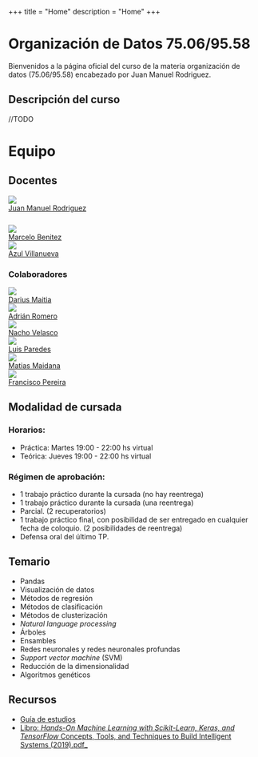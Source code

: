 +++
title = "Home"
description = "Home"
+++

# Organización de Datos 75.06/95.58

Bienvenidos a la página oficial del curso de la materia organización de datos (75.06/95.58) encabezado por Juan Manuel Rodriguez.

## Descripción del curso

//TODO

# Equipo

<head>
  <link rel="stylesheet" href="css/style.css">
</head>

## Docentes

<div id="people">
  <div class="col-md-2">
    <div class="instructor" style="margin-bottom: 25px;">
      <a href="/" target="_blank">
        <div class="instructorphoto">
          <img class="img-hover" src="images/profiles/juan_manuel_rodriguez.jpg">
        </div>
      <div>Juan Manuel Rodriguez</div>
      </a>
    </div>
    <div class="instructor">
      <a href="/" target="_blank">
        <div class="instructorphoto">
          <img class="img-hover" src="images/profiles/marcelo_benitez.jpg">
        </div>
      <div>Marcelo Benitez</div>
      </a>
    </div>
    <div class="instructor">
      <a href="/" target="_blank">
        <div class="instructorphoto">
          <img class="img-hover" src="images/profiles/azul_villanueva.jpg">
        </div>
      <div>Azul Villanueva</div>
      </a>
    </div>
  </div>

### Colaboradores

  <div class="col-md-10">
    <div class="instructor" style="vertical-align: top;">
      <a href="https://dariusimp.github.io/">
      <div class="instructorphoto"><img src="images/profiles/darius_maitia.jpg"></div>
      <div>Darius Maitia</div>
      </a>
    </div>
    <div class="instructor">
      <a href="/">
      <div class="instructorphoto"><img src="images/profiles/adrian_romero.jpg"></div>
      <div>Adrián Romero</div>
      </a>
    </div>
    <div class="instructor">
      <a href="/">
      <div class="instructorphoto"><img src="images/profiles/nacho_velasco.jpg"></div>
      <div>Nacho Velasco</div>
      </a>
    </div>
    <div class="instructor">
      <a href="/">
      <div class="instructorphoto"><img src="images/profiles/luis_paredes.jpg"></div>
      <div>Luis Paredes</div>
      </a>
    </div>
    <div class="instructor">
      <a href="/">
      <div class="instructorphoto"><img src="images/profiles/matias_maidana.jpg"></div>
      <div>Matias Maidana</div>
      </a>
    </div>
    <div class="instructor">
      <a href="/">
      <div class="instructorphoto"><img src="images/profiles/empty_profile_photo.png"></div>
      <div>Francisco Pereira</div>
      </a>
    </div>
  </div>
</div>

## Modalidad de cursada

### Horarios:

* Práctica: Martes 19:00 - 22:00 hs virtual
* Teórica: Jueves 19:00 - 22:00 hs virtual

### Régimen de aprobación:

* 1 trabajo práctico durante la cursada (no hay reentrega)
* 1 trabajo práctico durante la cursada (una reentrega)
* Parcial. (2 recuperatorios)
* 1 trabajo práctico final, con posibilidad de ser entregado en cualquier fecha de coloquio. (2 posibilidades de reentrega)
* Defensa oral del último TP.

## Temario

- Pandas
- Visualización de datos
- Métodos de regresión
- Métodos de clasificación
- Métodos de clusterización
- _Natural language processing_
- Árboles
- Ensambles
- Redes neuronales y redes neuronales profundas
- _Support vector machine_ (SVM)
- Reducción de la dimensionalidad
- Algoritmos genéticos

## Recursos

* [Guía de estudios](https://drive.google.com/drive/u/2/folders/16WyWC1HBv2dLF3rPTlhrK0OXw3G3hbhh)
* [Libro: _Hands-On Machine Learning with Scikit-Learn, Keras, and TensorFlow_ Concepts, Tools, and Techniques to Build Intelligent Systems (2019).pdf_](https://drive.google.com/file/d/1E1ZJVuvdqIEa82Y_GlPGJJRrhWR34ohL/view?usp=sharing)